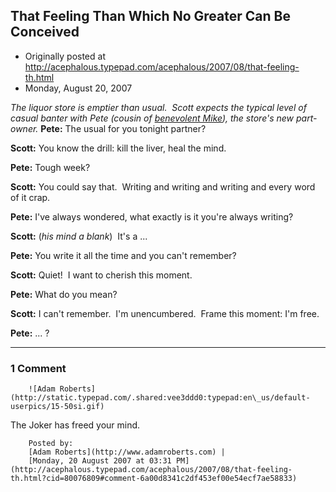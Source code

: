## That Feeling Than Which No Greater Can Be Conceived

 * Originally posted at http://acephalous.typepad.com/acephalous/2007/08/that-feeling-th.html
 * Monday, August 20, 2007



_The liquor store is emptier than usual.  Scott expects the typical level of casual banter with Pete (cousin of [benevolent Mike](http://acephalous.typepad.com/acephalous/2006/05/contrary\_to\_pop.html)), the store's new part-owner._
**Pete:** The usual for you tonight partner?

**Scott:** You know the drill: kill the liver, heal the mind.

**Pete:** Tough week?

**Scott:** You could say that.  Writing and writing and writing and every word of it crap.  

**Pete:** I've always wondered, what exactly is it you're always writing?

**Scott:** (_his mind a blank_)  It's a ...

**Pete:** You write it all the time and you can't remember?

**Scott:** Quiet!  I want to cherish this moment.  

**Pete:** What do you mean?

**Scott:** I can't remember.  I'm unencumbered.  Frame this moment: I'm free.

**Pete:** ... ?
		

* * *

### 1 Comment 

		

                
[]()

	

		![Adam Roberts](http://static.typepad.com/.shared:vee3ddd0:typepad:en\_us/default-userpics/15-50si.gif)
	

	

		

The Joker has freed your mind.

	

		Posted by:
		[Adam Roberts](http://www.adamroberts.com) |
		[Monday, 20 August 2007 at 03:31 PM](http://acephalous.typepad.com/acephalous/2007/08/that-feeling-th.html?cid=80076809#comment-6a00d8341c2df453ef00e54ecf7ae58833)

		

        